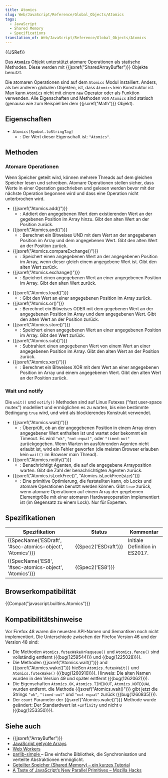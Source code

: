 ```yaml
---
title: Atomics
slug: Web/JavaScript/Reference/Global_Objects/Atomics
tags:
  - JavaScript
  - Shared Memory
  - Specifications
translation_of: Web/JavaScript/Reference/Global_Objects/Atomics
---
```

{{JSRef}}

Das **`Atomics`** Objekt unterstützt atomare Operationen als statische Methoden. Diese werden mit {{jsxref("SharedArrayBuffer")}} Objekte benutzt.

Die atomaren Operationen sind auf dem `Atomics` Modul installiert. Anders, als bei anderen globalen Objekten, ist, dass `Atomics` kein Konstruktor ist. Man kann `Atomics` nicht mit einem [`new` Operator](/de/docs/Web/JavaScript/Reference/Operators/new) oder als Funktion verwenden. Alle Eigenschaften und Methoden von `Atomics` sind statisch (genauso wie zum Beispiel bei dem {{jsxref("Math")}} Objekt).

## Eigenschaften

- `Atomics[Symbol.toStringTag]`
  - : Der Wert dieser Eigenschaft ist: `"Atomics"`.

## Methoden

### Atomare Operationen

Wenn Speicher geteilt wird, können mehrere Threads auf dem gleichen Speicher lesen und schreiben. Atomare Operationen stellen sicher, dass Werte in einer Operation geschrieben und gelesen werden bevor mit der nächste Operation begonnen wird und dass eine Operation nicht unterbrochen wird.

- {{jsxref("Atomics.add()")}}
  - : Addiert den angegebenen Wert dem existierenden Wert an der gegebenen Position im Array hinzu. Gibt den alten Wert an der Position zurück.
- {{jsxref("Atomics.and()")}}
  - : Berechnet ein Bitweises UND mit dem Wert an der angegebenen Position im Array und dem angegebenen Wert. Gibt den alten Wert an der Position zurück.
- {{jsxref("Atomics.compareExchange()")}}
  - : Speichert einen angegebenen Wert an der angegebenen Position im Array, wenn dieser gleich einem angegebene Wert ist. Gibt den alten Wert zurück.
- {{jsxref("Atomics.exchange()")}}
  - : Speichert einen angegebenen Wert an einer angegebenen Position im Array. Gibt den alten Wert zurück.

<!---->

- {{jsxref("Atomics.load()")}}
  - : Gibt den Wert an einer angegebenen Position im Array zurück.
- {{jsxref("Atomics.or()")}}
  - : Berechnet ein Bitweises ODER mit dem gegebenen Wert an der angegebenen Position im Array und dem angegebenen Wert. Gibt den alten Wert an der Position zurück.
- {{jsxref("Atomics.store()")}}
  - : Speichert einen angegebenen Wert an einer angegebenen Position im Array. Gibt den Wert zurück.
- {{jsxref("Atomics.sub()")}}
  - : Subtrahiert einen angegebenen Wert von einem Wert an einer angegebenen Position im Array. Gibt den alten Wert an der Position zurück.
- {{jsxref("Atomics.xor()")}}
  - : Berechnet ein Bitweises XOR mit dem Wert an einer angegebenen Position im Array und einem angegebenen Wert. Gibt den alten Wert an der Position zurück.

### Wait und notify

Die `wait()` und `notify()` Methoden sind auf Linux Futexes ("fast user-space mutex") modelliert und ermöglichen es zu warten, bis eine bestimmte Bedingung `true` wird, und wird als blockierendes Konstrukt verwendet.

- {{jsxref("Atomics.wait()")}}
  - : Überprüft, ob an der angegebenen Position in einem Array einen angegebener Wert enthalten ist und wartet oder bekommt ein Timeout. Es wird `"ok"`, `"not-equal"`, oder `"timed-out"` zurückgegeben. Wenn Warten im ausführenden Agenten nicht erlaubt ist, wird ein Fehler geworfen (die meisten Browser erlauben kein `wait()` im Browser main Thread).
- {{jsxref("Atomics.notify()")}}
  - : Benachrichtigt Agenten, die auf die angegebene Arrayposition warten. Gibt die Zahl der benachrichtigten Agenten zurück.
- {{jsxref("Atomics.isLockFree()", "Atomics.isLockFree(size)")}}
  - : Eine primitive Optimierung, die feststellten kann, ob Locks und atomare Operationen benutzt werden können. Gibt `true` zurück, wenn atomare Operationen auf einem Array der gegebenen Elementgröße mit einer atomaren Hardwareoperation implementiert ist (im Gegensatz zu einem Lock). Nur für Experten.

## Spezifikationen

| Spezifikation                                                                | Status                       | Kommentar                      |
| ---------------------------------------------------------------------------- | ---------------------------- | ------------------------------ |
| {{SpecName('ESDraft', '#sec-atomics-object', 'Atomics')}} | {{Spec2('ESDraft')}} | Initiale Definition in ES2017. |
| {{SpecName('ES8', '#sec-atomics-object', 'Atomics')}}     | {{Spec2('ES8')}}         |                                |

## Browserkompatibilität

{{Compat("javascript.builtins.Atomics")}}

## Kompatibilitätshinweise

Vor Firefox 48 waren die neuesten API-Namen und Semantiken noch nicht implementiert. Die Unterschiede zwischen der Firefox Version 46 und der Version 48 sind:

- Die Methoden `Atomics.futexWakeOrRequeue()` und `Atomics.fence()` sind vollständig entfernt ({{bug(1259544)}} und {{bug(1225028)}}).
- Die Methoden {{jsxref("Atomics.wait()")}} and {{jsxref("Atomics.wake()")}} hießen `Atomics.futexWait()` und `Atomics.futexWake()` ({{bug(1260910)}}). Hinweis: Die alten Namen wurden in den Version 49 und später entfernt ({{bug(1262062)}}).
- Die Eigenschaften `Atomics.OK`, `Atomics.TIMEDOUT`, `Atomics.NOTEQUAL` wurden entfernt. die Methode {{jsxref("Atomics.wait()")}} gibt jetzt die Strings `"ok"`, `"timed-out"` und `"not-equal"` zurück ({{bug(1260835)}}).
- Der `count` Parameter der {{jsxref("Atomics.wake()")}} Methode wurde geändert: Der Standardwert ist `+Infinity` und nicht `0` ({{bug(1253350)}}).

## Siehe auch

- {{jsxref("ArrayBuffer")}}
- [JavaScript getypte Arrays](/de/docs/Web/JavaScript/Typed_arrays)
- [Web Workers](/de/docs/Web/API/Web_Workers_API)
- [parlib-simple ](https://github.com/lars-t-hansen/parlib-simple)– Eine einfache Bibliothek, die Synchronisation und verteilte Abstraktionen ermöglicht.
- [Geteilter Speicher (Shared Memory) – ein kurzes Tutorial](https://github.com/tc39/ecmascript_sharedmem/blob/master/TUTORIAL.md)
- [A Taste of JavaScript’s New Parallel Primitives – Mozilla Hacks](https://hacks.mozilla.org/2016/05/a-taste-of-javascripts-new-parallel-primitives/)
